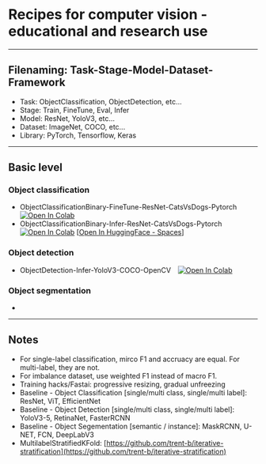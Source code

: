 # Recipes for computer vision - educational and research use

---

## Filenaming: Task-Stage-Model-Dataset-Framework
- Task: ObjectClassification, ObjectDetection, etc...
- Stage: Train, FineTune, Eval, Infer
- Model: ResNet, YoloV3, etc...
- Dataset: ImageNet, COCO, etc...
- Library: PyTorch, Tensorflow, Keras

---

## Basic level
### Object classification
- ObjectClassificationBinary-FineTune-ResNet-CatsVsDogs-Pytorch [![Open In Colab](https://colab.research.google.com/assets/colab-badge.svg)](https://colab.research.google.com/drive/1pRrX-2D5QOoLG4uzC58YFMm8wtCwmaJk?usp=sharing)
- ObjectClassificationBinary-Infer-ResNet-CatsVsDogs-Pytorch [![Open In Colab](https://colab.research.google.com/assets/colab-badge.svg)](https://colab.research.google.com/drive/1cobRaHYrubud9-8BgjEnce-8957d5_5y?usp=sharing) [[Open In HuggingFace - Spaces](https://huggingface.co/spaces/mawady/demo-catsvsdogs-gradio)]
### Object detection
- ObjectDetection-Infer-YoloV3-COCO-OpenCV [![Open In Colab](https://colab.research.google.com/assets/colab-badge.svg)](https://colab.research.google.com/drive/1PKRX7TYwZ80YcvGYB-BjzA0QaqScwZJ1?usp=sharing)
### Object segmentation
- 
---

## Notes
- For single-label classification, mirco F1 and accruacy are equal. For multi-label, they are not.
- For imbalance dataset, use weighted F1 instead of macro F1.
- Training hacks/Fastai: progressive resizing, gradual unfreezing
- Baseline - Object Classification [single/multi class, single/multi label]: ResNet, ViT, EfficientNet
- Baseline - Object Detection [single/multi class, single/multi label]: YoloV3-5, RetinaNet, FasterRCNN
- Baseline - Object Segementation [semantic / instance]: MaskRCNN, U-NET, FCN, DeepLabV3
- MultilabelStratifiedKFold: [https://github.com/trent-b/iterative-stratification](https://github.com/trent-b/iterative-stratification)
